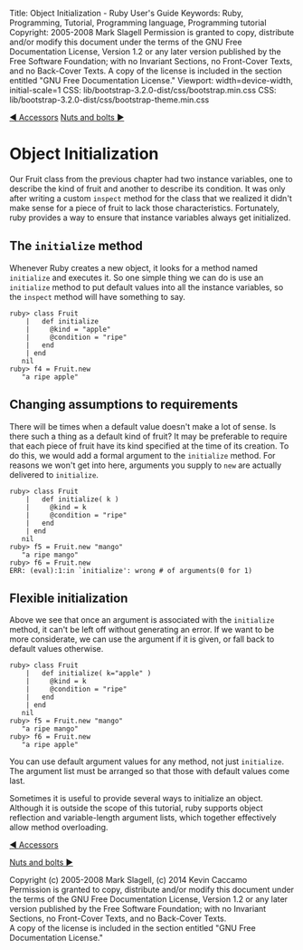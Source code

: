 Title: Object Initialization - Ruby User's Guide
Keywords: Ruby, Programming, Tutorial, Programming language, Programming tutorial
Copyright: 2005-2008 Mark Slagell
           Permission is granted to copy, distribute and/or modify this document under the terms of the GNU Free Documentation License, Version 1.2 or any later version published by the Free Software Foundation; with no Invariant Sections, no Front-Cover Texts, and no Back-Cover Texts.
           A copy of the license is included in the section entitled "GNU Free Documentation License."
Viewport: width=device-width, initial-scale=1
CSS: lib/bootstrap-3.2.0-dist/css/bootstrap.min.css
CSS: lib/bootstrap-3.2.0-dist/css/bootstrap-theme.min.css

<div class="container">
<!-- Previous page -->
<a href="accessors.html" class="btn btn-default">&#9668; Accessors</a>
<!-- Next page -->
<a href="misc.html" class="btn btn-default">Nuts and bolts &#9658;</a>

Object Initialization
=====================

Our Fruit class from the previous chapter had two instance variables,
one to describe the kind of fruit and another to describe its
condition.  It was only after writing a custom `inspect`
method for the class that we realized it didn't make sense for a piece
of fruit to lack those characteristics.  Fortunately, ruby provides a
way to ensure that instance variables always get initialized.

The `initialize` method
-----------------------

Whenever Ruby creates a new object, it looks for a method named
`initialize` and executes it.  So one simple thing we can
do is use an `initialize` method to put default values into
all the instance variables, so the `inspect` method will
have something to say.

    ruby> class Fruit
        |   def initialize
        |     @kind = "apple"
        |     @condition = "ripe"
        |   end
        | end
       nil
    ruby> f4 = Fruit.new
       "a ripe apple"

Changing assumptions to requirements
------------------------------------

There will be times when a default value doesn't make a lot of sense.
Is there such a thing as a default kind of fruit?  It may be
preferable to require that each piece of fruit have its kind specified
at the time of its creation.  To do this, we would add a formal
argument to the `initialize` method.  For reasons we won't
get into here, arguments you supply to `new` are actually
delivered to `initialize`.

    ruby> class Fruit
        |   def initialize( k )
        |     @kind = k
        |     @condition = "ripe"
        |   end
        | end
       nil
    ruby> f5 = Fruit.new "mango"
       "a ripe mango"
    ruby> f6 = Fruit.new
    ERR: (eval):1:in `initialize': wrong # of arguments(0 for 1)

Flexible initialization
-----------------------

Above we see that once an argument is associated with the
`initialize` method, it can't be left off without
generating an error.  If we want to be more considerate, we can use
the argument if it is given, or fall back to default values otherwise.

    ruby> class Fruit
        |   def initialize( k="apple" )
        |     @kind = k
        |     @condition = "ripe"
        |   end
        | end
       nil
    ruby> f5 = Fruit.new "mango"
       "a ripe mango"
    ruby> f6 = Fruit.new
       "a ripe apple"

You can use default argument values for any method, not just
`initialize`.  The argument list must be arranged so that
those with default values come last.

Sometimes it is useful to provide several ways to initialize an
object.  Although it is outside the scope of this tutorial, ruby
supports object reflection and variable-length argument lists, which
together effectively allow method overloading.

<!-- Previous page -->
<a href="accessors.html" class="btn btn-default">&#9668; Accessors</a>
<!-- Next page -->
<a href="misc.html" class="btn btn-default">Nuts and bolts &#9658;</a>

Copyright (c) 2005-2008 Mark Slagell, (c) 2014 Kevin Caccamo  
Permission is granted to copy, distribute and/or modify this document under the terms of the GNU Free Documentation License, Version 1.2 or any later version published by the Free Software Foundation; with no Invariant Sections, no Front-Cover Texts, and no Back-Cover Texts.  
A copy of the license is included in the section entitled "GNU Free Documentation License."

</div>
<script src="lib/jquery-1.11.1.min.js"></script>
<script src="lib/bootstrap-3.2.0-dist/js/bootstrap.min.js"></script>
<script src="kbdnav.js"></script>
